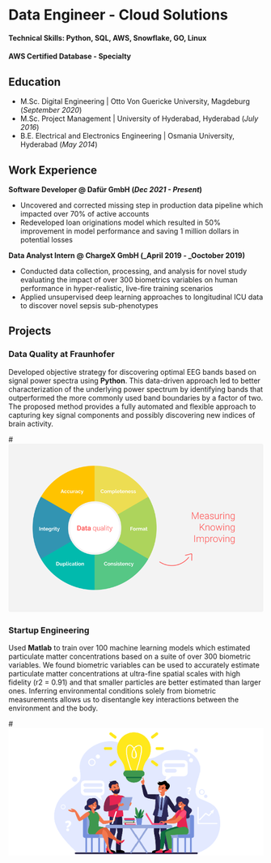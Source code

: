 # Data Engineer - Cloud Solutions

#### Technical Skills: Python, SQL, AWS, Snowflake, GO, Linux
#### AWS Certified Database - Specialty
## Education					       		
- M.Sc. Digital Engineering	| Otto Von Guericke University, Magdeburg (_September 2020_)
- M.Sc. Project Management | University of Hyderabad, Hyderabad (_July 2016_)			 			        		
- B.E. Electrical and Electronics Engineering | Osmania University, Hyderabad (_May 2014_)

## Work Experience
**Software Developer @ Dafür GmbH (_Dec 2021 - Present_)**
- Uncovered and corrected missing step in production data pipeline which impacted over 70% of active accounts
- Redeveloped loan originations model which resulted in 50% improvement in model performance and saving 1 million dollars in potential losses

**Data Analyst Intern @ ChargeX GmbH (_April 2019 - _Ooctober 2019)**
- Conducted data collection, processing, and analysis for novel study evaluating the impact of over 300 biometrics variables on human performance in hyper-realistic, live-fire training scenarios
- Applied unsupervised deep learning approaches to longitudinal ICU data to discover novel sepsis sub-phenotypes

## Projects
### Data Quality at Fraunhofer


Developed objective strategy for discovering optimal EEG bands based on signal power spectra using **Python**. This data-driven approach led to better characterization of the underlying power spectrum by identifying bands that outperformed the more commonly used band boundaries by a factor of two. The proposed method provides a fully automated and flexible approach to capturing key signal components and possibly discovering new indices of brain activity.

#![Data Quality](/Images/6230e90ddb6c875083129e40_61cb678f390c34e6b6124c0f_Data-Quality-Diagram.png)

### Startup Engineering


Used **Matlab** to train over 100 machine learning models which estimated particulate matter concentrations based on a suite of over 300 biometric variables. We found biometric variables can be used to accurately estimate particulate matter concentrations at ultra-fine spatial scales with high fidelity (r2 = 0.91) and that smaller particles are better estimated than larger ones. Inferring environmental conditions solely from biometric measurements allows us to disentangle key interactions between the environment and the body.

#![Startup Engineering](/Images/main-qimg-ea8c209e64b6ecf73531f93cc4ba2a38.webp)







